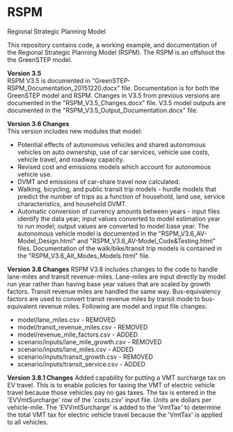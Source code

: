 # RSPM
Regional Strategic Planning Model

This repository contains code, a working example, and documentation of the Regional Strategic Planning Model (RSPM). The RSPM is an offshoot the the GreenSTEP model. 

**Version 3.5**  
RSPM V3.5 is documented in "GreenSTEP-RSPM_Documentation_20151220.docx" file. Documentation is for both the GreenSTEP model and RSPM. Changes in V3.5 from previous versions are documented in the "RSPM_V3.5_Changes.docx" file. V3.5 model outputs are documented in the "RSPM_V3.5_Output_Documentation.docx" file.

**Version 3.6 Changes**  
This version includes new modules that model:  
- Potential effects of autonomous vehicles and shared autonomous vehicles on auto ownership, use of car services, vehicle use costs, vehicle travel, and roadway capacity.
- Revised cost and emissions models which account for autonomous vehicle use.
- DVMT and emissions of car-share travel now calculated.
- Walking, bicycling, and public transit trip models - hurdle models that predict the number of trips as a function of household, land use, service characteristics, and household DVMT.
- Automatic conversion of currency amounts between years - input files identify the data year; input values converted to model estimation year to run model; output values are converted to model base year.
The autonomous vehicle model is documented in the "RSPM_V3.6_AV-Model_Design.html" and "RSPM_V3.6_AV-Model_Code&Testing.html" files. Documentation of the walk/bike/transit trip models is contained in the "RSPM_V3.6_Alt_Modes_Models.html" file.

**Version 3.8 Changes**
RSPM V3.8 includes changes to the code to handle lane-miles and transit revenue-miles. Lane-miles are input directly by model run year rather than having base year values that are scaled by growth factors. Transit revenue miles are handled the same way. Bus-equivalency factors are used to convert transit revenue miles by transit mode to bus-equivalent revenue miles. Following are model and input file changes:
- model/lane_miles.csv - REMOVED
- model/transit_revenue_miles.csv - REMOVED
- model/revenue_mile_factors.csv - ADDED
- scenario/inputs/lane_mile_growth.csv - REMOVED
- scenario/inputs/lane_miles.csv - ADDED
- scenario/inputs/transit_growth.csv - REMOVED
- scenario/inputs/transit_service.csv - ADDED

**Version 3.8.1 Changes**
Added capability for putting a VMT surcharge tax on EV travel. This is to enable policies for taxing the VMT of electric vehicle travel because those vehicles pay no gas taxes. The tax is entered in the 'EVVmtSurcharge' row of the 'costs.csv' input file. Units are dollars per vehicle-mile. The 'EVVmtSurcharge' is added to the 'VmtTax' to determine the total VMT tax for electric vehicle travel because the 'VmtTax' is applied to all vehicles.
